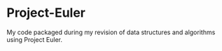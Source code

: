 # Project-Euler
My code packaged during my revision of data structures and algorithms using Project Euler.
